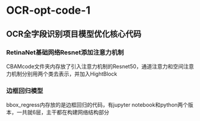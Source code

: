 # **OCR-opt-code-1**  
## OCR全字段识别项目模型优化核心代码  
### RetinaNet基础网络Resnet添加注意力机制  
CBAMcode文件夹内存放了引入注意力机制的Resnet50，通道注意力和空间注意力机制分别用两个类去表示，并加入HightBlock  
### 边框回归模型  
bbox_regress内存放的是边框回归的代码，有jupyter notebook和python两个版本，一共就6层，主干都在构建网络结构部分

